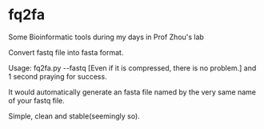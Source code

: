 # fq2fa
Some Bioinformatic tools during my days in Prof Zhou's lab


Convert fastq file into fasta format.

Usage: fq2fa.py --fastq [Even if it is compressed, there is no problem.] and 1 second praying for success.

It would automatically generate an fasta file named by the very same name of your fastq file.

Simple, clean and stable(seemingly so).
